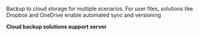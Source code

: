 Backup to cloud storage for multiple scenarios. For user files, solutions like Dropbox and OneDrive enable automated sync and versioning

**Cloud backup solutions support server**